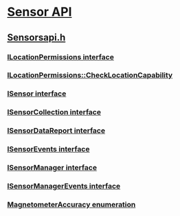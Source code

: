 # [Sensor API](index.md)
## [Sensorsapi.h](../sensorsapi/index.md)
### [ILocationPermissions interface](../sensorsapi/nn-sensorsapi-ilocationpermissions.md)
### [ILocationPermissions::CheckLocationCapability](../sensorsapi/nf-sensorsapi-ilocationpermissions-checklocationcapability.md)
### [ISensor interface](../sensorsapi/nn-sensorsapi-isensor.md)
### [ISensorCollection interface](../sensorsapi/nn-sensorsapi-isensorcollection.md)
### [ISensorDataReport interface](../sensorsapi/nn-sensorsapi-isensordatareport.md)
### [ISensorEvents interface](../sensorsapi/nn-sensorsapi-isensorevents.md)
### [ISensorManager interface](../sensorsapi/nn-sensorsapi-isensormanager.md)
### [ISensorManagerEvents interface](../sensorsapi/nn-sensorsapi-isensormanagerevents.md)
### [MagnetometerAccuracy enumeration](../sensorsapi/ne-sensorsapi-magnetometeraccuracy.md)
